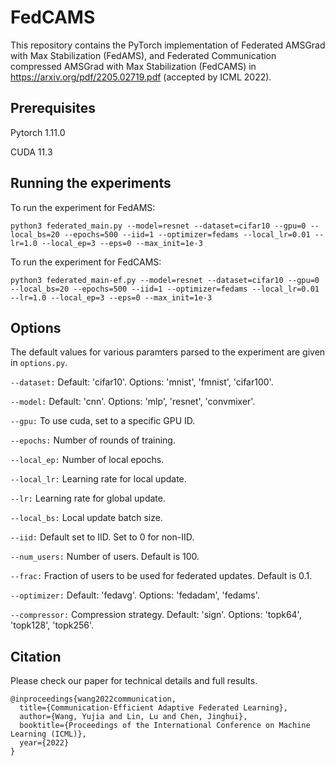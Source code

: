 # FedCAMS

This repository contains the PyTorch implementation of Federated AMSGrad with Max Stabilization (FedAMS), and Federated Communication compressed AMSGrad with Max Stabilization (FedCAMS) in <https://arxiv.org/pdf/2205.02719.pdf> (accepted by ICML 2022).

## Prerequisites
Pytorch 1.11.0

CUDA 11.3

## Running the experiments

To run the experiment for FedAMS:

```
python3 federated_main.py --model=resnet --dataset=cifar10 --gpu=0 --local_bs=20 --epochs=500 --iid=1 --optimizer=fedams --local_lr=0.01 --lr=1.0 --local_ep=3 --eps=0 --max_init=1e-3
```
To run the experiment for FedCAMS:
```
python3 federated_main-ef.py --model=resnet --dataset=cifar10 --gpu=0 --local_bs=20 --epochs=500 --iid=1 --optimizer=fedams --local_lr=0.01 --lr=1.0 --local_ep=3 --eps=0 --max_init=1e-3
```
## Options
The default values for various paramters parsed to the experiment are given in ```options.py```.

```--dataset:``` Default: 'cifar10'. Options: 'mnist', 'fmnist', 'cifar100'.

```--model:``` Default: 'cnn'. Options: 'mlp', 'resnet', 'convmixer'.

```--gpu:``` To use cuda, set to a specific GPU ID.

```--epochs:``` Number of rounds of training.

```--local_ep:``` Number of local epochs.

```--local_lr:``` Learning rate for local update.

```--lr:``` Learning rate for global update.

```--local_bs:``` Local update batch size.

```--iid:``` Default set to IID. Set to 0 for non-IID.

```--num_users:``` Number of users. Default is 100.

```--frac:``` Fraction of users to be used for federated updates. Default is 0.1.

```--optimizer:``` Default: 'fedavg'. Options: 'fedadam', 'fedams'.

```--compressor:``` Compression strategy. Default: 'sign'. Options: 'topk64', 'topk128', 'topk256'.

## Citation
Please check our paper for technical details and full results.
```
@inproceedings{wang2022communication,
  title={Communication-Efficient Adaptive Federated Learning},
  author={Wang, Yujia and Lin, Lu and Chen, Jinghui},
  booktitle={Proceedings of the International Conference on Machine Learning (ICML)},
  year={2022}
}
 
```

